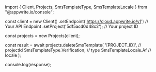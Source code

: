 import { Client, Projects, SmsTemplateType, SmsTemplateLocale } from "@appwrite.io/console";

const client = new Client()
    .setEndpoint('https://cloud.appwrite.io/v1') // Your API Endpoint
    .setProject('5df5acd0d48c2'); // Your project ID

const projects = new Projects(client);

const result = await projects.deleteSmsTemplate(
    '[PROJECT_ID]', // projectId
    SmsTemplateType.Verification, // type
    SmsTemplateLocale.Af // locale
);

console.log(response);
